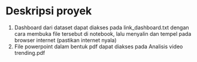 # Deskripsi proyek

1. Dashboard dari dataset dapat diakses pada link_dashboard.txt dengan cara membuka file tersebut di notebook, lalu menyalin dan tempel pada browser internet (pastikan internet nyala)
2. File powerpoint dalam bentuk pdf dapat diakses pada Analisis video trending.pdf